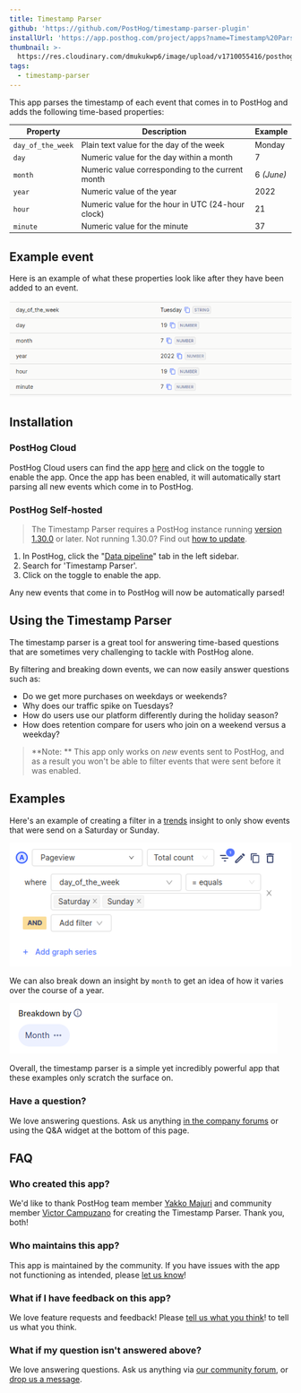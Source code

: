 ```yaml
---
title: Timestamp Parser
github: 'https://github.com/PostHog/timestamp-parser-plugin'
installUrl: 'https://app.posthog.com/project/apps?name=Timestamp%20Parser'
thumbnail: >-
  https://res.cloudinary.com/dmukukwp6/image/upload/v1710055416/posthog.com/contents/cdp/thumbnails/timestamp-parser.png
tags:
  - timestamp-parser
---
```


This app parses the timestamp of each event that comes in to PostHog and adds the following time-based properties:

| Property          | Description                                       | Example    |
| ----------------- | ------------------------------------------------- | ---------- |
| `day_of_the_week` | Plain text value for the day of the week          | Monday     |
| `day`             | Numeric value for the day within a month          | 7          |
| `month`           | Numeric value corresponding to the current month  | 6 _(June)_ |
| `year`            | Numeric value of the year                         | 2022       |
| `hour`            | Numeric value for the hour in UTC (24-hour clock) | 21         |
| `minute`          | Numeric value for the minute                      | 37         |

## Example event

Here is an example of what these properties look like after they have been added to an event.

![event with timestamp properties added](../../images/docs/apps/timestamp-parser/timestamp-properties.png)

## Installation

### PostHog Cloud

PostHog Cloud users can find the app [here](https://app.posthog.com/project/apps?name=Timestamp+Parser) and click on the toggle to enable the app.
Once the app has been enabled, it will automatically start parsing all new events which come in to PostHog.

### PostHog Self-hosted

> The Timestamp Parser requires a PostHog instance running [version 1.30.0](https://posthog.com/blog/the-posthog-array-1-30-0) or later.
> Not running 1.30.0? Find out [how to update](https://posthog.com/docs/runbook/upgrading-posthog).

1. In PostHog, click the "[Data pipeline](https://us.posthog.com/apps)" tab in the left sidebar.
2. Search for 'Timestamp Parser'.
3. Click on the toggle to enable the app.

Any new events that come in to PostHog will now be automatically parsed!

## Using the Timestamp Parser

The timestamp parser is a great tool for answering time-based questions that are sometimes very challenging to tackle with PostHog alone.

By filtering and breaking down events, we can now easily answer questions such as:

- Do we get more purchases on weekdays or weekends?
- Why does our traffic spike on Tuesdays?
- How do users use our platform differently during the holiday season?
- How does retention compare for users who join on a weekend versus a weekday?

> **Note: ** This app only works on _new_ events sent to PostHog, and as a result you won't be able to filter events that were sent before it was enabled.

## Examples

Here's an example of creating a filter in a [trends](/docs/user-guides/trends) insight to only show events that were send on a Saturday or Sunday.

![filter for only events on Saturday or Sunday](../../images/docs/apps/timestamp-parser/weekend-filter.png)

We can also break down an insight by `month` to get an idea of how it varies over the course of a year.

![breaking down an insight by month](../../images/docs/apps/timestamp-parser/month-breakdown.png)

Overall, the timestamp parser is a simple yet incredibly powerful app that these examples only scratch the surface on.

### Have a question?

We love answering questions. Ask us anything [in the company forums](/questions) or using the Q&A widget at the bottom of this page.

## FAQ

### Who created this app?

We'd like to thank PostHog team member [Yakko Majuri](https://github.com/yakkomajuri) and community member [Victor Campuzano](https://github.com/vicampuzano) for creating the Timestamp Parser. Thank you, both!

### Who maintains this app?

This app is maintained by the community. If you have issues with the app not functioning as intended, please [let us know](http://app.posthog.com/home#supportModal)!

### What if I have feedback on this app?

We love feature requests and feedback! Please [tell us what you think](http://app.posthog.com/home#supportModal)! to tell us what you think.

### What if my question isn't answered above?

We love answering questions. Ask us anything via [our community forum](/questions), or [drop us a message](http://app.posthog.com/home#supportModal). 

